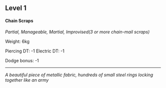 ## Level 1
#### Chain Scraps
*Partial, Manageable, Martial, Improvised(3 or more chain-mail scraps)*

Weight: 6kg

Piercing DT: -1
Electric DT: -1

Dodge bonus: -1

---
*A beautiful piece of metallic fabric, hundreds of small steel rings locking together like an army*
